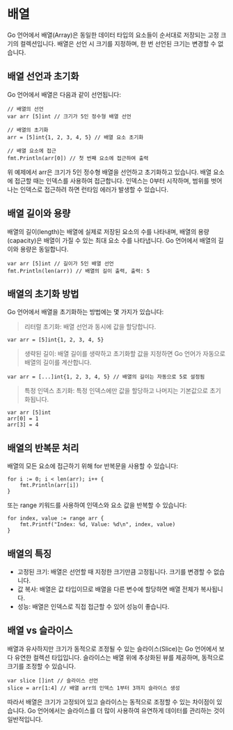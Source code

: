 # 배열
Go 언어에서 배열(Array)은 동일한 데이터 타입의 요소들이 순서대로 저장되는 고정 크기의 컬렉션입니다. 배열은 선언 시 크기를 지정하며, 한 번 선언된 크기는 변경할 수 없습니다.

## 배열 선언과 초기화
Go 언어에서 배열은 다음과 같이 선언됩니다:

```
// 배열의 선언
var arr [5]int // 크기가 5인 정수형 배열 선언

// 배열의 초기화
arr = [5]int{1, 2, 3, 4, 5} // 배열 요소 초기화

// 배열 요소에 접근
fmt.Println(arr[0]) // 첫 번째 요소에 접근하여 출력
```
위 예제에서 arr은 크기가 5인 정수형 배열을 선언하고 초기화하고 있습니다. 배열 요소에 접근할 때는 인덱스를 사용하여 접근합니다. 인덱스는 0부터 시작하며, 범위를 벗어나는 인덱스로 접근하려 하면 런타임 에러가 발생할 수 있습니다.

## 배열 길이와 용량
배열의 길이(length)는 배열에 실제로 저장된 요소의 수를 나타내며, 배열의 용량(capacity)은 배열이 가질 수 있는 최대 요소 수를 나타냅니다. Go 언어에서 배열의 길이와 용량은 동일합니다.

```
var arr [5]int // 길이가 5인 배열 선언
fmt.Println(len(arr)) // 배열의 길이 출력, 출력: 5
```

## 배열의 초기화 방법
Go 언어에서 배열을 초기화하는 방법에는 몇 가지가 있습니다:

> 리터럴 초기화: 배열 선언과 동시에 값을 할당합니다.

```
var arr = [5]int{1, 2, 3, 4, 5}
```

> 생략된 길이: 배열 길이를 생략하고 초기화할 값을 지정하면 Go 언어가 자동으로 배열의 길이를 계산합니다.

```
var arr = [...]int{1, 2, 3, 4, 5} // 배열의 길이는 자동으로 5로 설정됨
```

> 특정 인덱스 초기화: 특정 인덱스에만 값을 할당하고 나머지는 기본값으로 초기화됩니다.

```
var arr [5]int
arr[0] = 1
arr[3] = 4
```

## 배열의 반복문 처리
배열의 모든 요소에 접근하기 위해 for 반복문을 사용할 수 있습니다:

```
for i := 0; i < len(arr); i++ {
    fmt.Println(arr[i])
}
```
또는 range 키워드를 사용하여 인덱스와 요소 값을 반복할 수 있습니다:

```
for index, value := range arr {
    fmt.Printf("Index: %d, Value: %d\n", index, value)
}
```
## 배열의 특징
- 고정된 크기: 배열은 선언할 때 지정한 크기만큼 고정됩니다. 크기를 변경할 수 없습니다.
- 값 복사: 배열은 값 타입이므로 배열을 다른 변수에 할당하면 배열 전체가 복사됩니다.
- 성능: 배열은 인덱스로 직접 접근할 수 있어 성능이 좋습니다.

## 배열 vs 슬라이스
배열과 유사하지만 크기가 동적으로 조정될 수 있는 슬라이스(Slice)는 Go 언어에서 보다 유연한 컬렉션 타입입니다. 슬라이스는 배열 위에 추상화된 뷰를 제공하며, 동적으로 크기를 조정할 수 있습니다.

```
var slice []int // 슬라이스 선언
slice = arr[1:4] // 배열 arr의 인덱스 1부터 3까지 슬라이스 생성
```

따라서 배열은 크기가 고정되어 있고 슬라이스는 동적으로 조정할 수 있는 차이점이 있습니다. Go 언어에서는 슬라이스를 더 많이 사용하여 유연하게 데이터를 관리하는 것이 일반적입니다.